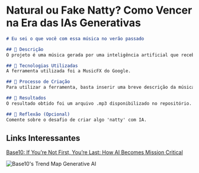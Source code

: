 # Natural ou Fake Natty? Como Vencer na Era das IAs Generativas

```markdown
# Eu sei o que você com essa música no verão passado

## 📒 Descrição
O projeto é uma música gerada por uma inteligência artificial que recebe um comando de entrada.

## 🤖 Tecnologias Utilizadas
A ferramenta utilizada foi a MusicFX do Google.

## 🧐 Processo de Criação
Para utilizar a ferramenta, basta inserir uma breve descrição da música que deseja gerar. No meu caso, forneci a seguinte descrição: "Play some smooth jazz". O resultado obtido pode ser baixado neste repositório.

## 🚀 Resultados
O resultado obtido foi um arquivo .mp3 disponibilizado no repositório.

## 💭 Reflexão (Opcional)
Comente sobre o desafio de criar algo 'natty' com IA.
```


## Links Interessantes

[Base10: If You’re Not First, You’re Last: How AI Becomes Mission Critical](https://base10.vc/post/generative-ai-mission-critical/)

![Base10's Trend Map Generative AI](https://github.com/digitalinnovationone/lab-natty-or-not/assets/730492/f4df26e8-f8f7-4419-8252-c69d73ea930c)
